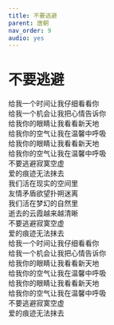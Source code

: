 ```yaml
---
title: 不要逃避
parent: 唐朝
nav_order: 9
audio: yes
---
```


# 不要逃避

给我一个时间让我仔细看看你  
给我一个机会让我把心情告诉你  
给我你的眼睛让我看看新天地  
给我你的空气让我在温馨中呼吸  
给我你的眼睛让我看看新天地  
给我你的空气让我在温馨中呼吸  
不要逃避寂寞空虚  
爱的痕迹无法抹去  
我们活在现实的空间里  
友情矛盾欲望扑朔迷离  
我们活在梦幻的自然里  
逝去的云霞越来越清晰  
不要逃避寂寞空虚  
爱的痕迹无法抹去  
给我一个时间让我仔细看看你  
给我一个机会让我把心情告诉你  
给我你的眼睛让我看看新天地  
给我你的空气让我在温馨中呼吸  
给我你的眼睛让我看看新天地  
给我你的空气让我在温馨中呼吸  
不要逃避寂寞空虚  
爱的痕迹无法抹去